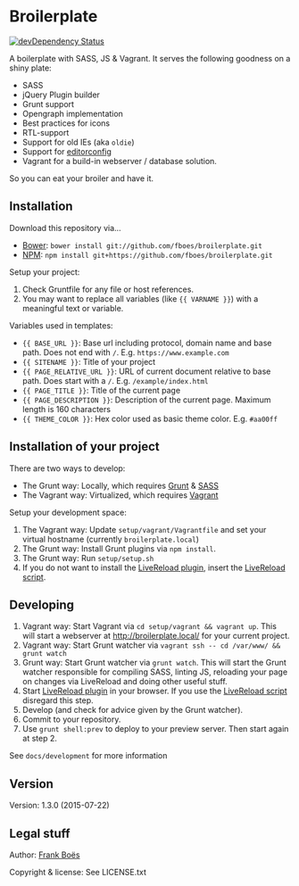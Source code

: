Broilerplate
================

[![devDependency Status](https://david-dm.org/fboes/broilerplate/dev-status.svg)](https://david-dm.org/fboes/broilerplate#info=devDependencies)

A boilerplate with SASS, JS & Vagrant. It serves the following goodness on a shiny plate:

* SASS
* jQuery Plugin builder
* Grunt support
* Opengraph implementation
* Best practices for icons
* RTL-support
* Support for old IEs (aka `oldie`)
* Support for [editorconfig](http://editorconfig.org/)
* Vagrant for a build-in webserver / database solution.

So you can eat your broiler and have it.

Installation
------------

Download this repository via…

* [Bower](http://bower.io/): `bower install git://github.com/fboes/broilerplate.git`
* [NPM](https://www.npmjs.org/): `npm install git+https://github.com/fboes/broilerplate.git`

Setup your project:

1. Check Gruntfile for any file or host references.
2. You may want to replace all variables (like `{{ VARNAME }}`) with a meaningful text or variable.

Variables used in templates:

* `{{ BASE_URL }}`: Base url including protocol, domain name and base path. Does not end with `/`. E.g. `https://www.example.com`
* `{{ SITENAME }}`: Title of your project
* `{{ PAGE_RELATIVE_URL }}`: URL of current document relative to base path. Does start with a `/`. E.g. `/example/index.html`
* `{{ PAGE_TITLE }}`: Title of the current page
* `{{ PAGE_DESCRIPTION }}`: Description of the current page. Maximum length is 160 characters
* `{{ THEME_COLOR }}`: Hex color used as basic theme color. E.g. `#aa00ff`

Installation of __your__ project
--------------------------------

There are two ways to develop:

* The Grunt way: Locally, which requires [Grunt](http://gruntjs.com/) & [SASS](http://sass-lang.com/)
* The Vagrant way: Virtualized, which requires [Vagrant](https://www.vagrantup.com/)

Setup your development space:

1. The Vagrant way: Update `setup/vagrant/Vagrantfile` and set your virtual hostname (currently `broilerplate.local`)
2. The Grunt way: Install Grunt plugins via `npm install`.
4. The Grunt way: Run `setup/setup.sh`
6. If you do not want to install the [LiveReload plugin](http://livereload.com/extensions/), insert the [LiveReload script](http://feedback.livereload.com/knowledgebase/articles/86180-how-do-i-add-the-script-tag-manually-).

Developing
----------

1. Vagrant way: Start Vagrant via `cd setup/vagrant && vagrant up`. This will start a webserver at http://broilerplate.local/ for your current project.
2. Vagrant way: Start Grunt watcher via `vagrant ssh -- cd /var/www/ && grunt watch`
2. Grunt way: Start Grunt watcher via `grunt watch`. This will start the Grunt watcher responsible for compiling SASS, linting JS, reloading your page on changes via LiveReload and doing other useful stuff.
3. Start [LiveReload plugin](http://livereload.com/) in your browser. If you use the [LiveReload script](http://feedback.livereload.com/knowledgebase/articles/86180-how-do-i-add-the-script-tag-manually-) disregard this step.
4. Develop (and check for advice given by the Grunt watcher).
5. Commit to your repository.
6. Use `grunt shell:prev` to deploy to your preview server. Then start again at step 2.

See `docs/development` for more information

Version
-------

Version: 1.3.0 (2015-07-22)

Legal stuff
-----------

Author: [Frank Boës](http://3960.org)

Copyright & license: See LICENSE.txt
